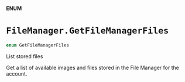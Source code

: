 **ENUM**

# `FileManager.GetFileManagerFiles`

```swift
enum GetFileManagerFiles
```

List stored files

Get a list of available images and files stored in the File Manager for the account.
